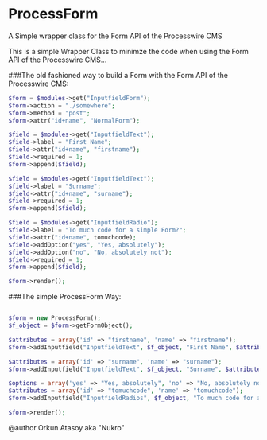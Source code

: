 # ProcessForm
A Simple wrapper class for the Form API of the Processwire CMS

This is a simple Wrapper Class to minimze the code when using the Form API of the Processwire CMS...

###The old fashioned way to build a Form with the Form API of the Processwire CMS:
```php
$form = $modules->get("InputfieldForm");
$form->action = "./somewhere";
$form->method = "post";
$form->attr("id+name", "NormalForm");

$field = $modules->get("InputfieldText");
$field->label = "First Name";
$field->attr("id+name", "firstname");
$field->required = 1;
$form->append($field);

$field = $modules->get("InputfieldText");
$field->label = "Surname";
$field->attr("id+name", "surname");
$field->required = 1;
$form->append($field);

$field = $modules->get("InputfieldRadio");
$field->label = "To much code for a simple Form?";
$field->attr("id+name", tomuchcode);
$field->addOption("yes", "Yes, absolutely");
$field->addOption("no", "No, absolutely not");
$field->required = 1;
$form->append($field);

$form->render();
```
###The simple ProcessForm Way:
```php

$form = new ProcessForm();
$f_object = $form->getFormObject();

$attributes = array('id' => "firstname", 'name' => "firstname");
$form->addInputfield("InputfieldText", $f_object, "First Name", $attributes, 1);

$attributes = array('id' => "surname", 'name' => "surname");
$form->addInputfield("InputfieldText", $f_object, "Surname", $attributes, 1);

$options = array('yes' => "Yes, absolutely", 'no' => "No, absolutely not");
$attributes = array('id' => "tomuchcode", 'name' => "tomuchcode");
$form->addInputfield("InputfieldRadios", $f_object, "To much code for a simple Form?", $attributes, 1, $options);

$form->render();
```
@author Orkun Atasoy aka "Nukro"
